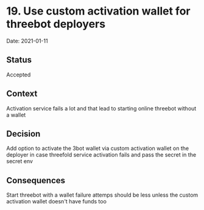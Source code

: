 # 19. Use custom activation wallet for threebot deployers

Date: 2021-01-11

## Status

Accepted

## Context

Activation service fails a lot and that lead to starting online threebot without a wallet

## Decision

Add option to activate the 3bot wallet via custom activation wallet on the deployer in case threefold service activation fails and pass the secret in the secret env

## Consequences

Start threebot with a wallet failure attemps should be less unless the custom activation wallet doesn't have funds too
